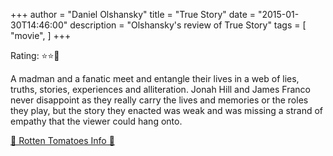 +++
author = "Daniel Olshansky"
title = "True Story"
date = "2015-01-30T14:46:00"
description = "Olshansky's review of True Story"
tags = [
    "movie",
]
+++

Rating: ⭐⭐🌟

A madman and a fanatic meet and entangle their lives in a web of lies, truths, stories, experiences and alliteration. Jonah Hill and James Franco never disappoint as they really carry the lives and memories or the roles they play, but the story they enacted was weak and was missing a strand of empathy that the viewer could hang onto.

[🍅 Rotten Tomatoes Info 🍅](https://www.rottentomatoes.com//m/true_story_2014)